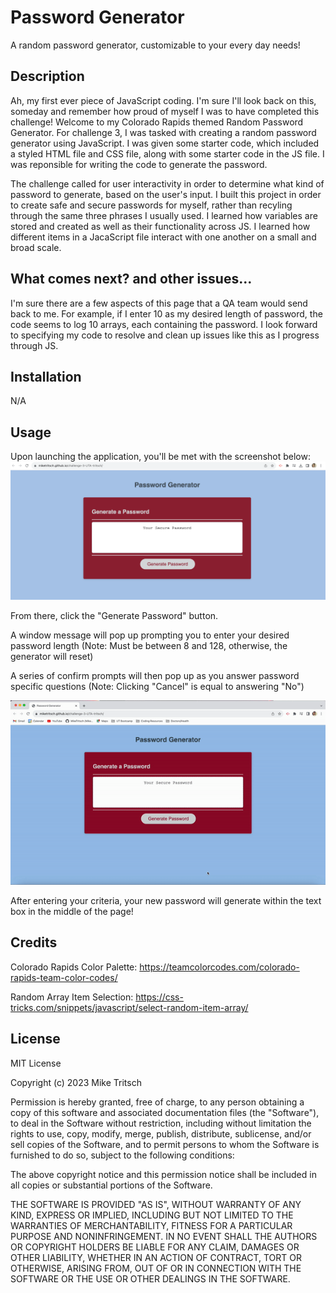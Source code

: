 # Password Generator

A random password generator, customizable to your every day needs!

## Description

Ah, my first ever piece of JavaScript coding. I'm sure I'll look back on this, someday and remember how proud of myself I was to have completed this challenge!
Welcome to my Colorado Rapids themed Random Password Generator. For challenge 3, I was tasked with creating a random password generator using JavaScript. I was given some starter code, which included a styled HTML file and CSS file, along with some starter code in the JS file. I was reponsible for writing the code to generate the password. 

The challenge called for user interactivity in order to determine what kind of password to generate, based on the user's input. I built this project in order to create safe and secure passwords for myself, rather than recyling through the same three phrases I usually used. I learned how variables are stored and created as well as their functionality across JS. I learned how different items in a JacaScript file interact with one another on a small and broad scale.

## What comes next? and other issues...

I'm sure there are a few aspects of this page that a QA team would send back to me. For example, if I enter 10 as my desired length of password, the code seems to log 10 arrays, each containing the password. I look forward to specifying my code to resolve and clean up issues like this as I progress through JS.

## Installation

N/A


## Usage

Upon launching the application, you'll be met with the screenshot below:
![Landing Page Screenshot](./assets/style/images/screenshot.png)

From there, click the "Generate Password" button.

A window message will pop up prompting you to enter your desired password length (Note: Must be between 8 and 128, otherwise, the generator will reset)

A series of confirm prompts will then pop up as you answer password specific questions (Note: Clicking "Cancel" is equal to answering "No")

![Functionality Gif](./assets/style/images/functionality.gif)

After entering your criteria, your new password will generate within the text box in the middle of the page!

## Credits

Colorado Rapids Color Palette: https://teamcolorcodes.com/colorado-rapids-team-color-codes/

Random Array Item Selection: https://css-tricks.com/snippets/javascript/select-random-item-array/

## License

MIT License

Copyright (c) 2023 Mike Tritsch

Permission is hereby granted, free of charge, to any person obtaining a copy
of this software and associated documentation files (the "Software"), to deal
in the Software without restriction, including without limitation the rights
to use, copy, modify, merge, publish, distribute, sublicense, and/or sell
copies of the Software, and to permit persons to whom the Software is
furnished to do so, subject to the following conditions:

The above copyright notice and this permission notice shall be included in all
copies or substantial portions of the Software.

THE SOFTWARE IS PROVIDED "AS IS", WITHOUT WARRANTY OF ANY KIND, EXPRESS OR
IMPLIED, INCLUDING BUT NOT LIMITED TO THE WARRANTIES OF MERCHANTABILITY,
FITNESS FOR A PARTICULAR PURPOSE AND NONINFRINGEMENT. IN NO EVENT SHALL THE
AUTHORS OR COPYRIGHT HOLDERS BE LIABLE FOR ANY CLAIM, DAMAGES OR OTHER
LIABILITY, WHETHER IN AN ACTION OF CONTRACT, TORT OR OTHERWISE, ARISING FROM,
OUT OF OR IN CONNECTION WITH THE SOFTWARE OR THE USE OR OTHER DEALINGS IN THE
SOFTWARE.

